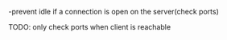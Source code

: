 -prevent idle if a connection is open on the server(check ports)

TODO: only check ports when client is reachable